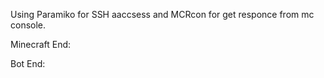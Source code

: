 Using Paramiko for SSH aaccsess and MCRcon for get responce from mc console.

Minecraft End:

Bot End: